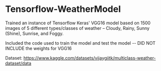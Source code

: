 # Tensorflow-WeatherModel

Trained an instance of Tensorflow Keras' VGG16 model based on 1500 images of 5 different types/classes of weather – Cloudy, Rainy, Sunny (Shine), Sunrise, and Foggy.

Included the code used to train the model and test the model -- DID NOT INCLUDE the weights for VGG16


Dataset: https://www.kaggle.com/datasets/vijaygiitk/multiclass-weather-dataset/data

